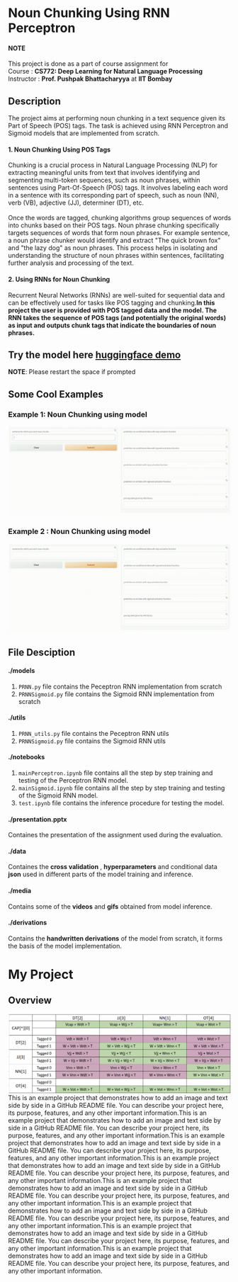 # Noun Chunking Using RNN Perceptron

#### NOTE
This project is done as a part of course assignment for<br>
 Course : __CS772: Deep Learning for Natural Language Processing__ <br>
 Instructor :  __Prof. Pushpak Bhattacharyya__ at __IIT Bombay__

## Description
The project aims at performing noun chunking in a text sequence given its Part of Speech (POS) tags. The task is achieved using RNN Perceptron and Sigmoid models that are implemented from scratch.

#### 1. Noun Chunking Using POS Tags
Chunking is a crucial process in Natural Language Processing (NLP) for extracting meaningful units from text that involves identifying and segmenting multi-token sequences, such as noun phrases, within sentences using Part-Of-Speech (POS) tags. 
It involves labeling each word in a sentence with its corresponding part of speech, such as noun (NN), verb (VB), adjective (JJ), determiner (DT), etc.<br><br>
Once the words are tagged, chunking algorithms group sequences of words into chunks based on their POS tags. Noun phrase chunking specifically targets sequences of words that form noun phrases. For example sentence, a noun phrase chunker would identify and extract "The quick brown fox" and "the lazy dog" as noun phrases. This process helps in isolating and understanding the structure of noun phrases within sentences, facilitating further analysis and processing of the text.


#### 2. Using RNNs for Noun Chunking
Recurrent Neural Networks (RNNs) are well-suited for sequential data and can be effectively used for tasks like POS tagging and chunking.__In this project the user is provided with POS tagged data and the model. The RNN takes the sequence of POS tags (and potentially the original words) as input and outputs chunk tags that indicate the boundaries of noun phrases.__

## Try the model here [huggingface demo](https://huggingface.co/spaces/vivek9/CS772_Assignment2)
__NOTE__: Please restart the space if prompted

## Some Cool Examples
### Example 1: Noun Chunking using model
![Cool Demo](https://github.com/adityapande1/rnn-perceptron/blob/main/media/gifs/one.gif)

### Example 2 : Noun Chunking using model
![Cool Demo](https://github.com/adityapande1/rnn-perceptron/blob/main/media/gifs/two.gif)
 

## File Desciption
#### ./models
1. `PRNN.py` file contains the Peceptron RNN implementation from scratch
2. `PRNNSigmoid.py` file contains the Sigmoid RNN implementation from scratch

#### ./utils
1. `PRNN_utils.py` file contains the Peceptron RNN utils
2. `PRNNSigmoid.py` file contains the Sigmoid RNN utils

#### ./notebooks
1. `mainPerceptron.ipynb` file contains all the step by step training and testing of the Perceptron RNN model.
2. `mainSigmoid.ipynb` file contains all the step by step training and testing of the Sigmoid RNN model.
3. `test.ipynb` file contains the inference procedure for testing the model.

#### ./presentation.pptx
Containes the presentation of the assignment used during the evaluation.

#### ./data
Containes the __cross validation__ , __hyperparameters__ and conditional data __json__ used in different parts of the model training and inference.
#### ./media
Contains some of the __videos__ and __gifs__ obtained from model inference.
#### ./derivations
Contains the __handwritten derivations__ of the model from scratch, it forms the basis of the model implementation.

# My Project
## Overview

<p align="left">
  <img src="https://github.com/adityapande1/rnn-perceptron/blob/main/media/all_conditions.png" alt="Project Logo" style="float: left; margin-right: 10px;" />
  This is an example project that demonstrates how to add an image and text side by side in a GitHub README file. You can describe your project here, its purpose, features, and any other important information.This is an example project that demonstrates how to add an image and text side by side in a GitHub README file. You can describe your project here, its purpose, features, and any other important information.This is an example project that demonstrates how to add an image and text side by side in a GitHub README file. You can describe your project here, its purpose, features, and any other important information.This is an example project that demonstrates how to add an image and text side by side in a GitHub README file. You can describe your project here, its purpose, features, and any other important information.This is an example project that demonstrates how to add an image and text side by side in a GitHub README file. You can describe your project here, its purpose, features, and any other important information.This is an example project that demonstrates how to add an image and text side by side in a GitHub README file. You can describe your project here, its purpose, features, and any other important information.This is an example project that demonstrates how to add an image and text side by side in a GitHub README file. You can describe your project here, its purpose, features, and any other important information.This is an example project that demonstrates how to add an image and text side by side in a GitHub README file. You can describe your project here, its purpose, features, and any other important information.
</p>
